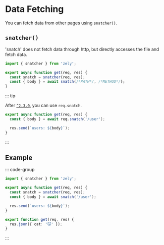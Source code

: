 # Data Fetching

You can fetch data from other pages using `snatcher()`.

## `snatcher()`

'snatch' does not fetch data through http, but directly accesses the file and fetch data.

```ts
import { snatcher } from 'zely';

export async function get(req, res) {
  const snatch = snatcher(req, res);
  const { body } = await snatch(/*PATH*/, /*METHOD*/);
}
```

::: tip

After [`^2.3.0`](https://github.com/do4ng/zely/blob/main/packages/zely/CHANGELOG.md#230-2023-05-11), you can use `req.snatch`.

```ts
export async function get(req, res) {
  const { body } = await req.snatch('/user');

  res.send(`users: ${body}`);
}
```

:::

## Example

::: code-group

```ts [pages/index.ts]
import { snatcher } from 'zely';

export async function get(req, res) {
  const snatch = snatcher(req, res);
  const { body } = await snatch('/user');

  res.send(`users: ${body}`);
}
```

```ts [pages/users.ts]
export function get(req, res) {
  res.json({ cat: '🐱' });
}
```

:::
